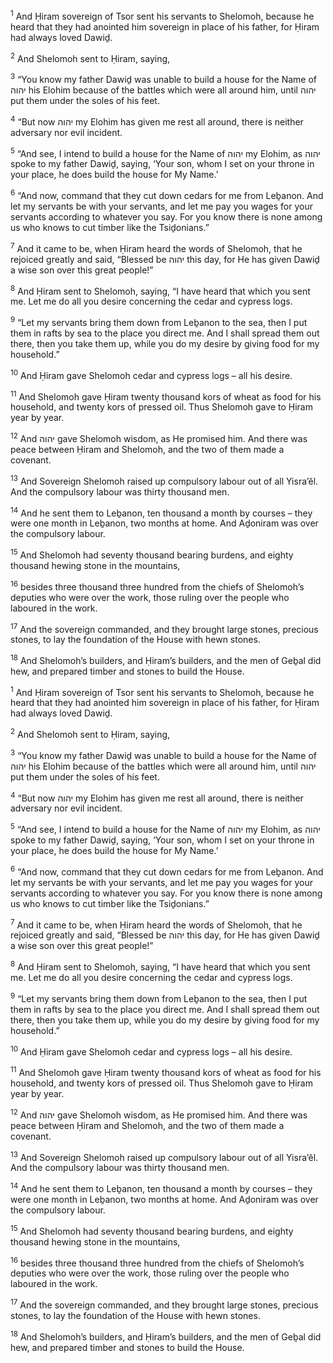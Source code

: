 <sup>1</sup> And Ḥiram sovereign of Tsor sent his servants to Shelomoh, because he heard that they had anointed him sovereign in place of his father, for Ḥiram had always loved Dawiḏ.

<sup>2</sup> And Shelomoh sent to Ḥiram, saying,

<sup>3</sup> “You know my father Dawiḏ was unable to build a house for the Name of יהוה his Elohim because of the battles which were all around him, until יהוה put them under the soles of his feet.

<sup>4</sup> “But now יהוה my Elohim has given me rest all around, there is neither adversary nor evil incident.

<sup>5</sup> “And see, I intend to build a house for the Name of יהוה my Elohim, as יהוה spoke to my father Dawiḏ, saying, ‘Your son, whom I set on your throne in your place, he does build the house for My Name.’

<sup>6</sup> “And now, command that they cut down cedars for me from Leḇanon. And let my servants be with your servants, and let me pay you wages for your servants according to whatever you say. For you know there is none among us who knows to cut timber like the Tsiḏonians.”

<sup>7</sup> And it came to be, when Ḥiram heard the words of Shelomoh, that he rejoiced greatly and said, “Blessed be יהוה this day, for He has given Dawiḏ a wise son over this great people!”

<sup>8</sup> And Ḥiram sent to Shelomoh, saying, “I have heard that which you sent me. Let me do all you desire concerning the cedar and cypress logs.

<sup>9</sup> “Let my servants bring them down from Leḇanon to the sea, then I put them in rafts by sea to the place you direct me. And I shall spread them out there, then you take them up, while you do my desire by giving food for my household.”

<sup>10</sup> And Ḥiram gave Shelomoh cedar and cypress logs – all his desire.

<sup>11</sup> And Shelomoh gave Ḥiram twenty thousand kors of wheat as food for his household, and twenty kors of pressed oil. Thus Shelomoh gave to Ḥiram year by year.

<sup>12</sup> And יהוה gave Shelomoh wisdom, as He promised him. And there was peace between Ḥiram and Shelomoh, and the two of them made a covenant.

<sup>13</sup> And Sovereign Shelomoh raised up compulsory labour out of all Yisra’ĕl. And the compulsory labour was thirty thousand men.

<sup>14</sup> And he sent them to Leḇanon, ten thousand a month by courses – they were one month in Leḇanon, two months at home. And Aḏoniram was over the compulsory labour.

<sup>15</sup> And Shelomoh had seventy thousand bearing burdens, and eighty thousand hewing stone in the mountains,

<sup>16</sup> besides three thousand three hundred from the chiefs of Shelomoh’s deputies who were over the work, those ruling over the people who laboured in the work.

<sup>17</sup> And the sovereign commanded, and they brought large stones, precious stones, to lay the foundation of the House with hewn stones.

<sup>18</sup> And Shelomoh’s builders, and Ḥiram’s builders, and the men of Geḇal did hew, and prepared timber and stones to build the House.

<sup>1</sup> And Ḥiram sovereign of Tsor sent his servants to Shelomoh, because he heard that they had anointed him sovereign in place of his father, for Ḥiram had always loved Dawiḏ.

<sup>2</sup> And Shelomoh sent to Ḥiram, saying,

<sup>3</sup> “You know my father Dawiḏ was unable to build a house for the Name of יהוה his Elohim because of the battles which were all around him, until יהוה put them under the soles of his feet.

<sup>4</sup> “But now יהוה my Elohim has given me rest all around, there is neither adversary nor evil incident.

<sup>5</sup> “And see, I intend to build a house for the Name of יהוה my Elohim, as יהוה spoke to my father Dawiḏ, saying, ‘Your son, whom I set on your throne in your place, he does build the house for My Name.’

<sup>6</sup> “And now, command that they cut down cedars for me from Leḇanon. And let my servants be with your servants, and let me pay you wages for your servants according to whatever you say. For you know there is none among us who knows to cut timber like the Tsiḏonians.”

<sup>7</sup> And it came to be, when Ḥiram heard the words of Shelomoh, that he rejoiced greatly and said, “Blessed be יהוה this day, for He has given Dawiḏ a wise son over this great people!”

<sup>8</sup> And Ḥiram sent to Shelomoh, saying, “I have heard that which you sent me. Let me do all you desire concerning the cedar and cypress logs.

<sup>9</sup> “Let my servants bring them down from Leḇanon to the sea, then I put them in rafts by sea to the place you direct me. And I shall spread them out there, then you take them up, while you do my desire by giving food for my household.”

<sup>10</sup> And Ḥiram gave Shelomoh cedar and cypress logs – all his desire.

<sup>11</sup> And Shelomoh gave Ḥiram twenty thousand kors of wheat as food for his household, and twenty kors of pressed oil. Thus Shelomoh gave to Ḥiram year by year.

<sup>12</sup> And יהוה gave Shelomoh wisdom, as He promised him. And there was peace between Ḥiram and Shelomoh, and the two of them made a covenant.

<sup>13</sup> And Sovereign Shelomoh raised up compulsory labour out of all Yisra’ĕl. And the compulsory labour was thirty thousand men.

<sup>14</sup> And he sent them to Leḇanon, ten thousand a month by courses – they were one month in Leḇanon, two months at home. And Aḏoniram was over the compulsory labour.

<sup>15</sup> And Shelomoh had seventy thousand bearing burdens, and eighty thousand hewing stone in the mountains,

<sup>16</sup> besides three thousand three hundred from the chiefs of Shelomoh’s deputies who were over the work, those ruling over the people who laboured in the work.

<sup>17</sup> And the sovereign commanded, and they brought large stones, precious stones, to lay the foundation of the House with hewn stones.

<sup>18</sup> And Shelomoh’s builders, and Ḥiram’s builders, and the men of Geḇal did hew, and prepared timber and stones to build the House.

